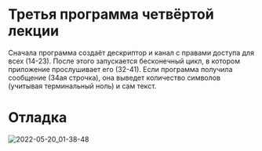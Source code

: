 # Третья программа четвёртой лекции

Сначала программа создаёт дескриптор и канал с правами доступа для всех (14-23). После этого запускается бесконечный цикл, в котором приложение прослушивает его (32-41).
Если программа получила сообщение (34ая строчка), она выведет количество символов (учитывая терминальный ноль) и сам текст.

# Отладка
![2022-05-20_01-38-48](https://user-images.githubusercontent.com/105877793/169400559-06dfd39a-0aa1-4750-b507-d127864aef66.png)

